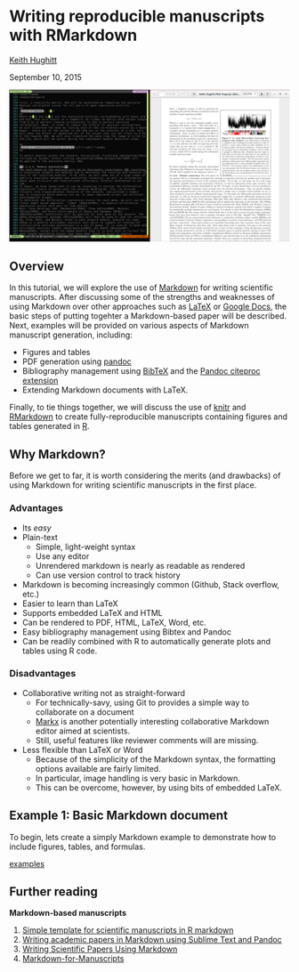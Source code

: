 Writing reproducible manuscripts with RMarkdown
===============================================

[Keith Hughitt](mailto:khughitt@umd.edu)

September 10, 2015

![Markdown document with corresponding PDF](images/markdown_pdf_example.png)

Overview
--------

In this tutorial, we will explore the use of
[Markdown](http://daringfireball.net/projects/markdown/) for writing scientific
manuscripts. After discussing some of the strengths and weaknesses of using
Markdown over other approaches such as [LaTeX](http://www.latex-project.org/)
or [Google Docs](https://www.google.com/docs/about/), the basic steps of
putting togehter a Markdown-based paper will be described. Next, examples will
be provided on various aspects of Markdown manuscript generation, including:

- Figures and tables
- PDF generation using [pandoc](http://pandoc.org/getting-started.html)
- Bibliography management using [BibTeX](http://www.bibtex.org/) and the 
  [Pandoc citeproc extension](https://github.com/jgm/pandoc-citeproc)
- Extending Markdown documents with LaTeX.

Finally, to tie things together, we will discuss the use of
[knitr](http://yihui.name/knitr/) and [RMarkdown](http://rmarkdown.rstudio.com/) 
to create fully-reproducible manuscripts containing figures and tables
generated in [R](https://www.r-project.org/).

Why Markdown?
-------------

Before we get to far, it is worth considering the merits (and drawbacks) of
using Markdown for writing scientific manuscripts in the first place. 

### Advantages

- Its _easy_
- Plain-text
    - Simple, light-weight syntax
    - Use any editor
    - Unrendered markdown is nearly as readable as rendered
    - Can use version control to track history
- Markdown is becoming increasingly common (Github, Stack overflow, etc.)
- Easier to learn than LaTeX
- Supports embedded LaTeX and HTML
- Can be rendered to PDF, HTML, LaTeX, Word, etc.
- Easy bibliography management using Bibtex and Pandoc
- Can be readily combined with R to automatically generate plots and tables
  using R code.

### Disadvantages

- Collaborative writing not as straight-forward
    - For technically-savy, using Git to provides a simple way to collaborate 
      on a document
    - [Markx](https://github.com/yoavram/markx) is another potentially interesting
      collaborative Markdown editor aimed at scientists.
    - Still, useful features like reviewer comments will are missing.
- Less flexible than LaTeX or Word
    - Because of the simplicity of the Markdown syntax, the formatting options
      available are fairly limited.
    - In particular, image handling is very basic in Markdown.
    - This can be overcome, however, by using bits of embedded LaTeX.

Example 1: Basic Markdown document
----------------------------------

To begin, lets create a simply Markdown example to demonstrate how to include 
figures, tables, and formulas.

[examples](examples/01-simple-markdown-document.md)

Further reading
---------------

**Markdown-based manuscripts**

1. [Simple template for scientific manuscripts in R markdown](http://www.petrkeil.com/?p=2401)
2. [Writing academic papers in Markdown using Sublime Text and Pandoc](http://nikolasander.com/writing-in-markdown/)
3. [Writing Scientific Papers Using Markdown](https://danieljhocking.wordpress.com/2014/12/09/writing-scientific-papers-using-markdown/)
4. [Markdown-for-Manuscripts](https://github.com/djhocking/Markdown-for-Manuscripts)

